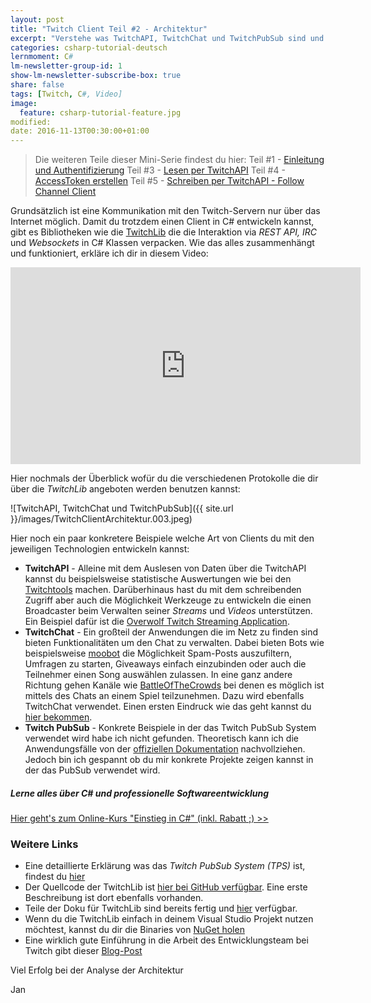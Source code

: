 ```yaml
---
layout: post
title: "Twitch Client Teil #2 - Architektur"
excerpt: "Verstehe was TwitchAPI, TwitchChat und TwitchPubSub sind und wie du sie von C# nutzen kannst."
categories: csharp-tutorial-deutsch
lernmoment: C#
lm-newsletter-group-id: 1
show-lm-newsletter-subscribe-box: true
share: false
tags: [Twitch, C#, Video]
image:
  feature: csharp-tutorial-feature.jpg
modified:
date: 2016-11-13T00:30:00+01:00
---
```


> Die weiteren Teile dieser Mini-Serie findest du hier:
> Teil #1 - [Einleitung  und Authentifizierung](/csharp-tutorial-deutsch/twitch-client-einleitung/)
> Teil #3 - [Lesen per TwitchAPI](/csharp-tutorial-deutsch/twitch-client-daten-lesen-per-api/)
> Teil #4 - [AccessToken erstellen](/csharp-tutorial-deutsch/twitch-client-access-token-erstellen/)
> Teil #5 - [Schreiben per TwitchAPI - Follow Channel Client](/csharp-tutorial-deutsch/twitch-client-daten-schreiben-per-api/)

Grundsätzlich ist eine Kommunikation mit den Twitch-Servern nur über das Internet möglich. Damit du trotzdem einen Client in C# entwickeln kannst, gibt es Bibliotheken wie die [TwitchLib]() die die Interaktion via *REST API, IRC* und *Websockets* in C# Klassen verpacken. Wie das alles zusammenhängt und funktioniert, erkläre ich dir in diesem Video:

<iframe width="560" height="315" src="https://www.youtube-nocookie.com/embed/N0OPTdTGgTI" frameborder="0" allow="encrypted-media" allowfullscreen></iframe>

Hier nochmals der Überblick wofür du die verschiedenen Protokolle die dir über die *TwitchLib* angeboten werden benutzen kannst:

![TwitchAPI, TwitchChat und TwitchPubSub]({{ site.url }}/images/TwitchClientArchitektur.003.jpeg)

Hier noch ein paar konkretere Beispiele welche Art von Clients du mit den jeweiligen Technologien entwickeln kannst:

 - **TwitchAPI** - Alleine mit dem Auslesen von Daten über die TwitchAPI kannst du beispielsweise statistische Auswertungen wie bei den [Twitchtools](https://www.twitchtools.com/stats?type=channel&method=followers) machen. Darüberhinaus hast du mit dem schreibenden Zugriff aber auch die Möglichkeit Werkzeuge zu entwickeln die einen Broadcaster beim Verwalten seiner *Streams* und *Videos* unterstützen. Ein Beispiel dafür ist die [Overwolf Twitch Streaming Application](https://help.twitch.tv/customer/en/portal/articles/1540995-overwolf-twitch-streaming-application).
 - **TwitchChat** - Ein großteil der Anwendungen die im Netz zu finden sind bieten Funktionalitäten um den Chat zu verwalten. Dabei bieten Bots wie beispielsweise [moobot](http://twitch.moobot.tv) die Möglichkeit Spam-Posts auszufiltern, Umfragen zu starten, Giveaways einfach einzubinden oder auch die Teilnehmer einen Song auswählen zulassen. In eine ganz andere Richtung gehen Kanäle wie [BattleOfTheCrowds](https://www.twitch.tv/battleofthecrowds) bei denen es möglich ist mittels des Chats an einem Spiel teilzunehmen. Dazu wird ebenfalls TwitchChat verwendet. Einen ersten Eindruck wie das geht kannst du [hier bekommen](https://en.wikipedia.org/wiki/Twitch_Plays_Pokémon).
 - **Twitch PubSub** - Konkrete Beispiele in der das Twitch PubSub System verwendet wird habe ich nicht gefunden. Theoretisch kann ich die Anwendungsfälle von der [offiziellen Dokumentation](https://dev.twitch.tv/docs/PubSub/overview/) nachvollziehen. Jedoch bin ich gespannt ob du mir konkrete Projekte zeigen kannst in der das PubSub verwendet wird. 

<div class="subscribe-notice">
<h5>Lerne alles über C# und professionelle Softwareentwicklung</h5>
<a markdown="0" href="https://www.udemy.com/course/einstieg-in-csharp-software-programmieren-wie-ein-profi/?couponCode=UCSK_N150_LM-ALL" class="notice-button">Hier geht's zum Online-Kurs "Einstieg in C#" (inkl. Rabatt ;) >></a>
</div>

### Weitere Links

 - Eine detaillierte Erklärung was das *Twitch PubSub System (TPS)* ist, findest du [hier](https://dev.twitch.tv/docs/PubSub/overview/)
 - Der Quellcode der TwitchLib ist [hier bei GitHub verfügbar](https://github.com/swiftyspiffy/TwitchLib). Eine erste Beschreibung ist dort ebenfalls vorhanden. 
 - Teile der Doku für TwitchLib sind bereits fertig und [hier](http://swiftyspiffy.com/TwitchLib/) verfügbar.
 - Wenn du die TwitchLib einfach in deinem Visual Studio Projekt nutzen möchtest, kannst du dir die Binaries von [NuGet holen](https://www.nuget.org/packages/TwitchLib)
 - Eine wirklich gute Einführung in die Arbeit des Entwicklungsteam bei Twitch gibt dieser [Blog-Post](https://blog.twitch.tv/twitch-engineering-an-introduction-and-overview-a23917b71a25#.9gjc5jfay)

Viel Erfolg bei der Analyse der Architektur

Jan
